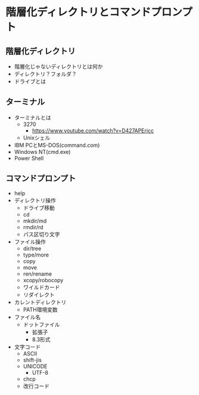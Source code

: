 # 階層化ディレクトリとコマンドプロンプト

## 階層化ディレクトリ

* 階層化じゃないディレクトリとは何か
* ディレクトリ？フォルダ？
* ドライブとは

## ターミナル

* ターミナルとは
  * 3270
    * https://www.youtube.com/watch?v=D427APErjcc
  * Unixシェル
* IBM PCとMS-DOS(command.com)
* Windows NT(cmd.exe)
* Power Shell

## コマンドプロンプト

* help
* ディレクトリ操作
  * ドライブ移動
  * cd
  * mkdir/md
  * rmdir/rd
  * パス区切り文字
* ファイル操作
  * dir/tree
  * type/more
  * copy
  * move
  * ren/rename
  * xcopy/robocopy
  * ワイルドカード
  * リダイレクト
* カレントディレクトリ
  * PATH環境変数
* ファイル名
  * ドットファイル
    * 拡張子
    * 8.3形式
* 文字コード
  * ASCII
  * shift-jis
  * UNICODE
    * UTF-8
  * chcp
  * 改行コード

